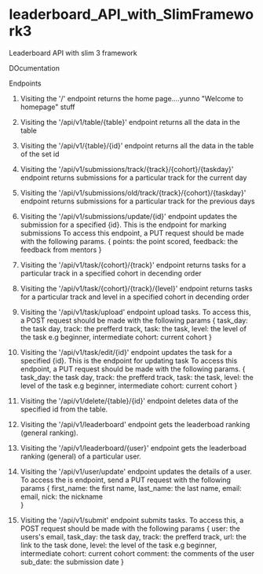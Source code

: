 # leaderboard_API_with_SlimFramework3
Leaderboard API with slim 3 framework

DOcumentation

Endpoints

1. Visiting the '/' endpoint returns the home page....yunno "Welcome to homepage" stuff
2. Visiting the '/api/v1/table/{table}' endpoint returns all the data in the table
3. Visiting the '/api/v1/{table}/{id}' endpoint returns all the data in the table of the set id
4. Visiting the '/api/v1/submissions/track/{track}/{cohort}/{taskday}' endpoint returns submissions for a particular track for the current day
5. Visiting the '/api/v1/submissions/old/track/{track}/{cohort}/{taskday}' endpoint returns submissions for a particular track for the previous days
6. Visiting the '/api/v1/submissions/update/{id}' endpoint updates the submission for a specified {id}. This is the endpoint for marking submissions 
	To access this endpoint, a PUT request should be made with the following params.
	{
		points: the point scored,
		feedback: the feedback from mentors
	}
7. Visiting the '/api/v1/task/{cohort}/{track}' endpoint returns tasks for a particular track in a specified cohort in decending order
8. Visiting the '/api/v1/task/{cohort}/{track}/{level}' endpoint returns tasks for a particular track and level in a specified cohort in decending order
9. Visiting the '/api/v1/task/upload' endpoint upload tasks. To access this, a POST request should be made with the following params
	{
		task_day: the task day,
		track: the prefferd track,
		task: the task,
		level: the level of the task e.g beginner, intermediate
		cohort: current cohort
	}
10. Visiting the '/api/v1/task/edit/{id}' endpoint updates the task for a specified {id}. This is the endpoint for updating task
	To access this endpoint, a PUT request should be made with the following params.
		{
			task_day: the task day,
			track: the prefferd track,
			task: the task,
			level: the level of the task e.g beginner, intermediate
			cohort: current cohort
		}

11. Visiting the '/api/v1/delete/{table}/{id}' endpoint deletes data of the specified id from the table.
12. Visiting the '/api/v1/leaderboard' endpoint gets the leaderboad ranking (general ranking).
13. Visiting the '/api/v1/leaderboard/{user}' endpoint gets the leaderboad ranking (general) of a particular user.
14. Visiting the '/api/v1/user/update' endpoint updates the details of a user. To access the is endpoint, send a PUT request with the following params
	{
		first_name: the first name,
		last_name: the last name,
		email: email,
		nick: the nickname	
	}
15. Visiting the '/api/v1/submit' endpoint submits tasks. To access this, a POST request should be made with the following params
	{
		user: the users's email,
		task_day: the task day,
		track: the prefferd track,
		url: the link to the task done,
		level: the level of the task e.g beginner, intermediate
		cohort: current cohort
		comment: the comments of the user
		sub_date: the submission date
	}
	
